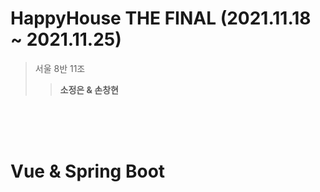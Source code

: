 # HappyHouse THE FINAL   (2021.11.18 ~ 2021.11.25)
  >서울 8반 11조 
  >> __소정은 & 손창현__
  
<br><br><br>
# Vue & Spring Boot

